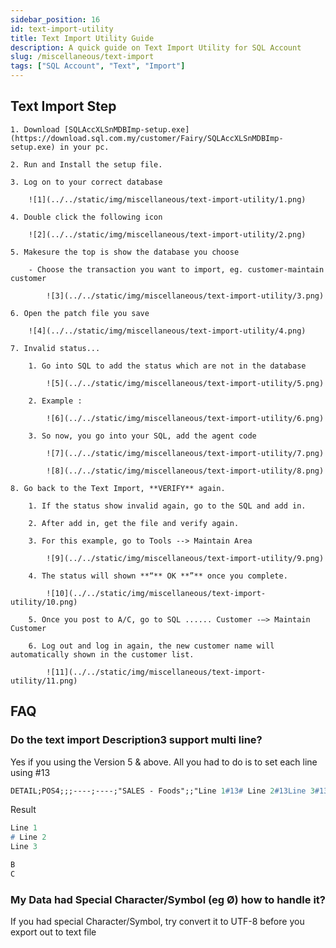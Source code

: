 ```yaml
---
sidebar_position: 16
id: text-import-utility
title: Text Import Utility Guide
description: A quick guide on Text Import Utility for SQL Account
slug: /miscellaneous/text-import
tags: ["SQL Account", "Text", "Import"]
---
```


## Text Import Step

    1. Download [SQLAccXLSnMDBImp-setup.exe](https://download.sql.com.my/customer/Fairy/SQLAccXLSnMDBImp-setup.exe) in your pc.

    2. Run and Install the setup file.

    3. Log on to your correct database

        ![1](../../static/img/miscellaneous/text-import-utility/1.png)

    4. Double click the following icon

        ![2](../../static/img/miscellaneous/text-import-utility/2.png)

    5. Makesure the top is show the database you choose

        - Choose the transaction you want to import, eg. customer-maintain customer

            ![3](../../static/img/miscellaneous/text-import-utility/3.png)

    6. Open the patch file you save

        ![4](../../static/img/miscellaneous/text-import-utility/4.png)

    7. Invalid status...

        1. Go into SQL to add the status which are not in the database

            ![5](../../static/img/miscellaneous/text-import-utility/5.png)

        2. Example :

            ![6](../../static/img/miscellaneous/text-import-utility/6.png)

        3. So now, you go into your SQL, add the agent code

            ![7](../../static/img/miscellaneous/text-import-utility/7.png)

            ![8](../../static/img/miscellaneous/text-import-utility/8.png)

    8. Go back to the Text Import, **VERIFY** again.

        1. If the status show invalid again, go to the SQL and add in.

        2. After add in, get the file and verify again.

        3. For this example, go to Tools --> Maintain Area

            ![9](../../static/img/miscellaneous/text-import-utility/9.png)

        4. The status will shown **“** OK **”** once you complete.

            ![10](../../static/img/miscellaneous/text-import-utility/10.png)

        5. Once you post to A/C, go to SQL ...... Customer -–> Maintain Customer

        6. Log out and log in again, the new customer name will automatically shown in the customer list.

            ![11](../../static/img/miscellaneous/text-import-utility/11.png)

## FAQ
### Do the text import Description3 support multi line?
Yes if you using the Version 5 & above. All you had to do is to set each line using #13
```pascal
DETAIL;POS4;;;----;----;"SALES - Foods";;"Line 1#13# Line 2#13Line 3#13#13B#13C";50;UNIT;0;21.20;25/12/2016;;SR;60;1000;T;500-000;T;;;1;;
```

Result
```pascal
Line 1
# Line 2
Line 3

B
C
```

### My Data had Special Character/Symbol (eg Ø) how to handle it?
If you had special Character/Symbol, try convert it to UTF-8 before you export out to text file